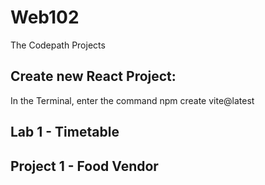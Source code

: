 # Web102
The Codepath Projects

## Create new React Project: 
In the Terminal, enter the command npm create vite@latest

## Lab 1 - Timetable

## Project 1 - Food Vendor
